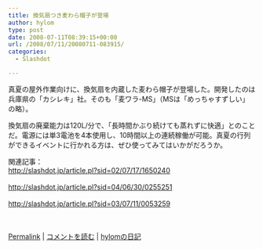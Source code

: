 ```yaml
---
title: 換気扇つき麦わら帽子が登場
author: hylom
type: post
date: 2008-07-11T08:39:15+00:00
url: /2008/07/11/20080711-083915/
categories:
  - Slashdot

---
```

真夏の屋外作業向けに、換気扇を内蔵した麦わら帽子が登場した。開発したのは兵庫県の「カシレキ」社。そのも「麦ワラ-MS」（MSは「めっちゃすずしい」の略）。

換気扇の廃棄能力は120L/分で、「長時間かぶり続けても蒸れずに快適」とのことだ。電源には単3電池を4本使用し、10時間以上の連続稼働が可能。真夏の行列ができるイベントに行かれる方は、ぜひ使ってみてはいかがだろうか。

関連記事：     
http://slashdot.jp/article.pl?sid=02/07/17/1650240 </br>     
http://slashdot.jp/article.pl?sid=04/06/30/0255251 </br>     
http://slashdot.jp/article.pl?sid=03/07/11/0053259 </br>    
</br>

  [Permalink][1] |   [コメントを読む][2] |   [hylomの日記][3]

 [1]: http://slashdot.jp/~hylom/journal/445699
 [2]: http://slashdot.jp/~hylom/journal/445699#acomments
 [3]: http://slashdot.jp/~hylom/journal/